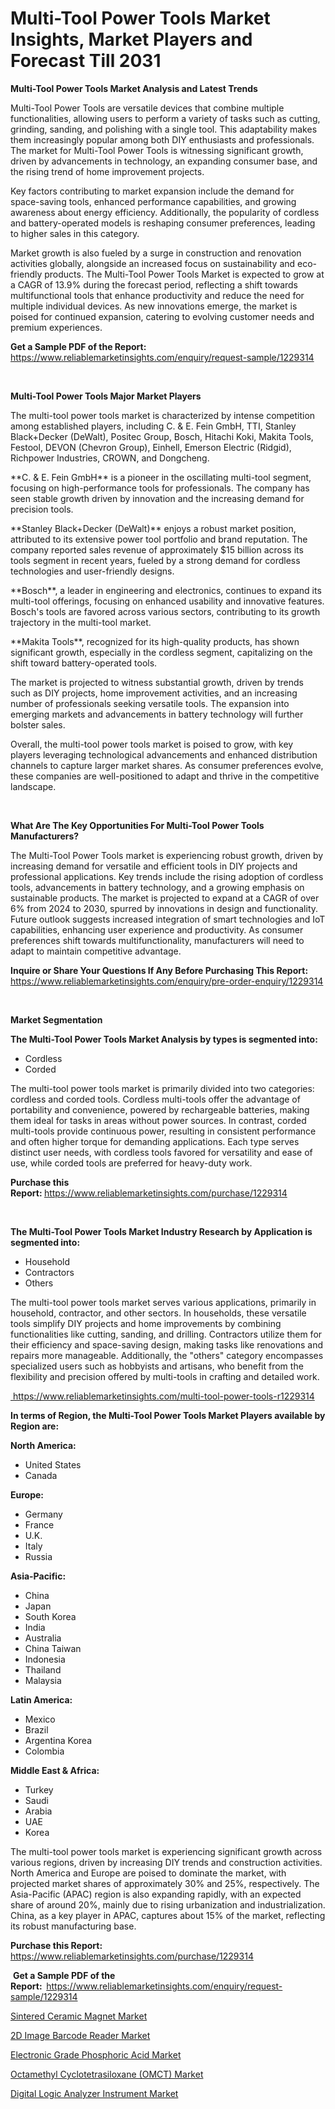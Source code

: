 <p><h1>Multi-Tool Power Tools Market Insights, Market Players and Forecast Till 2031</h1></p><p><strong>Multi-Tool Power Tools Market Analysis and Latest Trends</strong></p>
<p><p>Multi-Tool Power Tools are versatile devices that combine multiple functionalities, allowing users to perform a variety of tasks such as cutting, grinding, sanding, and polishing with a single tool. This adaptability makes them increasingly popular among both DIY enthusiasts and professionals. The market for Multi-Tool Power Tools is witnessing significant growth, driven by advancements in technology, an expanding consumer base, and the rising trend of home improvement projects. </p><p>Key factors contributing to market expansion include the demand for space-saving tools, enhanced performance capabilities, and growing awareness about energy efficiency. Additionally, the popularity of cordless and battery-operated models is reshaping consumer preferences, leading to higher sales in this category. </p><p>Market growth is also fueled by a surge in construction and renovation activities globally, alongside an increased focus on sustainability and eco-friendly products. The Multi-Tool Power Tools Market is expected to grow at a CAGR of 13.9% during the forecast period, reflecting a shift towards multifunctional tools that enhance productivity and reduce the need for multiple individual devices. As new innovations emerge, the market is poised for continued expansion, catering to evolving customer needs and premium experiences.</p></p>
<p><strong>Get a Sample PDF of the Report:&nbsp;</strong> <a href="https://www.reliablemarketinsights.com/enquiry/request-sample/1229314?utm_campaign=1338&utm_medium=2&utm_source=Github&utm_content=ia&utm_term=15102024&utm_id=multi-tool-power-tools">https://www.reliablemarketinsights.com/enquiry/request-sample/1229314</a></p>
<p>&nbsp;</p>
<p><strong>Multi-Tool Power Tools Major Market Players</strong></p>
<p><p>The multi-tool power tools market is characterized by intense competition among established players, including C. & E. Fein GmbH, TTI, Stanley Black+Decker (DeWalt), Positec Group, Bosch, Hitachi Koki, Makita Tools, Festool, DEVON (Chevron Group), Einhell, Emerson Electric (Ridgid), Richpower Industries, CROWN, and Dongcheng. </p><p>**C. & E. Fein GmbH** is a pioneer in the oscillating multi-tool segment, focusing on high-performance tools for professionals. The company has seen stable growth driven by innovation and the increasing demand for precision tools. </p><p>**Stanley Black+Decker (DeWalt)** enjoys a robust market position, attributed to its extensive power tool portfolio and brand reputation. The company reported sales revenue of approximately $15 billion across its tools segment in recent years, fueled by a strong demand for cordless technologies and user-friendly designs.</p><p>**Bosch**, a leader in engineering and electronics, continues to expand its multi-tool offerings, focusing on enhanced usability and innovative features. Bosch's tools are favored across various sectors, contributing to its growth trajectory in the multi-tool market.</p><p>**Makita Tools**, recognized for its high-quality products, has shown significant growth, especially in the cordless segment, capitalizing on the shift toward battery-operated tools. </p><p>The market is projected to witness substantial growth, driven by trends such as DIY projects, home improvement activities, and an increasing number of professionals seeking versatile tools. The expansion into emerging markets and advancements in battery technology will further bolster sales. </p><p>Overall, the multi-tool power tools market is poised to grow, with key players leveraging technological advancements and enhanced distribution channels to capture larger market shares. As consumer preferences evolve, these companies are well-positioned to adapt and thrive in the competitive landscape.</p></p>
<p>&nbsp;</p>
<p><strong>What Are The Key Opportunities For Multi-Tool Power Tools Manufacturers?</strong></p>
<p><p>The Multi-Tool Power Tools market is experiencing robust growth, driven by increasing demand for versatile and efficient tools in DIY projects and professional applications. Key trends include the rising adoption of cordless tools, advancements in battery technology, and a growing emphasis on sustainable products. The market is projected to expand at a CAGR of over 6% from 2024 to 2030, spurred by innovations in design and functionality. Future outlook suggests increased integration of smart technologies and IoT capabilities, enhancing user experience and productivity. As consumer preferences shift towards multifunctionality, manufacturers will need to adapt to maintain competitive advantage.</p></p>
<p><strong>Inquire or Share Your Questions If Any Before Purchasing This Report:</strong> <a href="https://www.reliablemarketinsights.com/enquiry/pre-order-enquiry/1229314?utm_campaign=1338&utm_medium=2&utm_source=Github&utm_content=ia&utm_term=15102024&utm_id=multi-tool-power-tools">https://www.reliablemarketinsights.com/enquiry/pre-order-enquiry/1229314</a></p>
<p>&nbsp;</p>
<p><strong>Market Segmentation</strong></p>
<p><strong>The Multi-Tool Power Tools Market Analysis by types is segmented into:</strong></p>
<p><ul><li>Cordless</li><li>Corded</li></ul></p>
<p><p>The multi-tool power tools market is primarily divided into two categories: cordless and corded tools. Cordless multi-tools offer the advantage of portability and convenience, powered by rechargeable batteries, making them ideal for tasks in areas without power sources. In contrast, corded multi-tools provide continuous power, resulting in consistent performance and often higher torque for demanding applications. Each type serves distinct user needs, with cordless tools favored for versatility and ease of use, while corded tools are preferred for heavy-duty work.</p></p>
<p><strong>Purchase this Report:&nbsp;</strong><a href="https://www.reliablemarketinsights.com/purchase/1229314?utm_campaign=1338&utm_medium=2&utm_source=Github&utm_content=ia&utm_term=15102024&utm_id=multi-tool-power-tools">https://www.reliablemarketinsights.com/purchase/1229314</a></p>
<p>&nbsp;</p>
<p><strong>The Multi-Tool Power Tools Market Industry Research by Application is segmented into:</strong></p>
<p><ul><li>Household</li><li>Contractors</li><li>Others</li></ul></p>
<p><p>The multi-tool power tools market serves various applications, primarily in household, contractor, and other sectors. In households, these versatile tools simplify DIY projects and home improvements by combining functionalities like cutting, sanding, and drilling. Contractors utilize them for their efficiency and space-saving design, making tasks like renovations and repairs more manageable. Additionally, the "others" category encompasses specialized users such as hobbyists and artisans, who benefit from the flexibility and precision offered by multi-tools in crafting and detailed work.</p></p>
<p><a href="https://www.reliablemarketinsights.com/multi-tool-power-tools-r1229314?utm_campaign=1338&utm_medium=2&utm_source=Github&utm_content=ia&utm_term=15102024&utm_id=multi-tool-power-tools">&nbsp;https://www.reliablemarketinsights.com/multi-tool-power-tools-r1229314</a></p>
<p><strong>In terms of Region, the Multi-Tool Power Tools Market Players available by Region are:</strong></p>
<p>
    <p> <strong> North America: </strong>
        <ul>
            <li>United States</li>
            <li>Canada</li>
        </ul>
        </p> 
    <p> <strong> Europe: </strong>
        <ul>
            <li>Germany</li>
            <li>France</li>
            <li>U.K.</li>
            <li>Italy</li>
            <li>Russia</li>
        </ul>
        </p> 
    <p> <strong> Asia-Pacific: </strong>
        <ul>
            <li>China</li>
            <li>Japan</li>
            <li>South Korea</li>
            <li>India</li>
            <li>Australia</li>
            <li>China Taiwan</li>
            <li>Indonesia</li>
            <li>Thailand</li>
            <li>Malaysia</li>
        </ul>
        </p> 
    <p> <strong> Latin America: </strong>
        <ul>
            <li>Mexico</li>
            <li>Brazil</li>
            <li>Argentina Korea</li>
            <li>Colombia</li>
        </ul>
        </p> 
    <p> <strong> Middle East & Africa: </strong>
        <ul>
            <li>Turkey</li>
            <li>Saudi</li>
            <li>Arabia</li>
            <li>UAE</li>
            <li>Korea</li>
        </ul>
    </p>
    </p>
<p><p>The multi-tool power tools market is experiencing significant growth across various regions, driven by increasing DIY trends and construction activities. North America and Europe are poised to dominate the market, with projected market shares of approximately 30% and 25%, respectively. The Asia-Pacific (APAC) region is also expanding rapidly, with an expected share of around 20%, mainly due to rising urbanization and industrialization. China, as a key player in APAC, captures about 15% of the market, reflecting its robust manufacturing base.</p></p>
<p><strong>Purchase this Report: </strong><a href="https://www.reliablemarketinsights.com/purchase/1229314?utm_campaign=1338&utm_medium=2&utm_source=Github&utm_content=ia&utm_term=15102024&utm_id=multi-tool-power-tools">https://www.reliablemarketinsights.com/purchase/1229314</a></p>
<p>&nbsp;<strong>Get a Sample PDF of the Report:&nbsp;&nbsp;</strong><a href="https://www.reliablemarketinsights.com/enquiry/request-sample/1229314?utm_campaign=1338&utm_medium=2&utm_source=Github&utm_content=ia&utm_term=15102024&utm_id=multi-tool-power-tools">https://www.reliablemarketinsights.com/enquiry/request-sample/1229314</a></p>
<p><strong></strong></p>
<p><p><a href="https://www.linkedin.com/pulse/global-sintered-ceramic-magnet-market-product-types-applications-p9qnf?trk=public_post_embed_feed-article-content&utm_campaign=1338&utm_medium=2&utm_source=Github&utm_content=ia&utm_term=15102024&utm_id=multi-tool-power-tools">Sintered Ceramic Magnet Market</a></p><p><a href="https://www.linkedin.com/pulse/2d-image-barcode-reader-market-outlook-forecast-from-2024-5t4gf?trk=public_post_embed_feed-article-content&utm_campaign=1338&utm_medium=2&utm_source=Github&utm_content=ia&utm_term=15102024&utm_id=multi-tool-power-tools">2D Image Barcode Reader Market</a></p><p><a href="https://github.com/libbyquberhow/Market-Research-Report-List-1/blob/main/electronic-grade-phosphoric-acid-market.md?utm_campaign=1338&utm_medium=2&utm_source=Github&utm_content=ia&utm_term=15102024&utm_id=multi-tool-power-tools">Electronic Grade Phosphoric Acid Market</a></p><p><a href="https://github.com/CliffMedina6/Market-Research-Report-List-6/blob/main/octamethyl-cyclotetrasiloxane-omct-market.md?utm_campaign=1338&utm_medium=2&utm_source=Github&utm_content=ia&utm_term=15102024&utm_id=multi-tool-power-tools">Octamethyl Cyclotetrasiloxane (OMCT) Market</a></p><p><a href="https://www.linkedin.com/pulse/competitive-intelligence-digital-logic-analyzer-instrument-heahf?trk=public_post_embed_feed-article-content&utm_campaign=1338&utm_medium=2&utm_source=Github&utm_content=ia&utm_term=15102024&utm_id=multi-tool-power-tools">Digital Logic Analyzer Instrument Market</a></p></p>